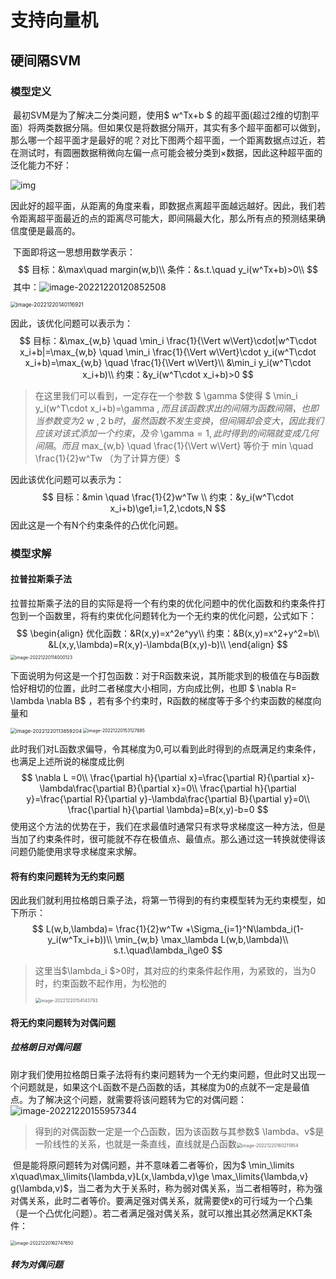 # 支持向量机

## 硬间隔SVM

### 模型定义

​		最初SVM是为了解决二分类问题，使用$ w^Tx+b $ 的超平面(超过2维的切割平面）将两类数据分隔。但如果仅是将数据分隔开，其实有多个超平面都可以做到，那么哪一个超平面才是最好的呢？对比下图两个超平面，一个距离数据点过近，若在测试时，有圆圈数据稍微向左偏一点可能会被分类到×数据，因此这种超平面的泛化能力不好：

![img](https://pic3.zhimg.com/80/v2-2a1ab6f58f57a24a21416cfae428d9e2_720w.webp)

​		因此好的超平面，从距离的角度来看，即数据点离超平面越远越好。因此，我们若令距离超平面最近的点的距离尽可能大，即间隔最大化，那么所有点的预测结果确信度便是最高的。

​		下面即将这一思想用数学表示：
$$
目标：&\max\quad margin(w,b)\\
条件：&s.t.\quad y_i(w^Tx+b)>0\\
$$
​		其中：![image-20221220120852508](C:\Users\goseedou\AppData\Roaming\Typora\typora-user-images\image-20221220120852508.png)

<img src="C:\Users\goseedou\AppData\Roaming\Typora\typora-user-images\image-20221220140116921.png" alt="image-20221220140116921" style="zoom:60%;" />

因此，该优化问题可以表示为：
$$
目标：&\max_{w,b} \quad \min_i \frac{1}{\Vert w\Vert}\cdot|w^T\cdot x_i+b|=\max_{w,b} \quad \min_i \frac{1}{\Vert w\Vert}\cdot y_i(w^T\cdot x_i+b)=\max_{w,b} \quad \frac{1}{\Vert w\Vert}\\
&\min_i y_i(w^T\cdot x_i+b)\\
约束：&y_i(w^T\cdot x_i+b)>0
$$

> 在这里我们可以看到，一定存在一个参数 $ \gamma $使得 $ \min_i y_i(w^T\cdot x_i+b)=\gamma  $,而且该函数求出的间隔为函数间隔，也即当参数变为2$ w $,2$ b$时，虽然函数不发生变换，但间隔却会变大，因此我们应该对该式添加一个约束，及令$ \gamma$=1,此时得到的间隔就变成几何间隔。而且$ max_{w,b} \quad \frac{1}{\Vert w\Vert} 等价于 min \quad \frac{1}{2}w^Tw （为了计算方便）$ 

因此该优化问题可以表示为：
$$
目标：&min \quad \frac{1}{2}w^Tw  \\
约束：&y_i(w^T\cdot x_i+b)\ge1,i=1,2,\cdots,N
$$
因此这是一个有N个约束条件的凸优化问题。

### 模型求解

#### 拉普拉斯乘子法

​		拉普拉斯乘子法的目的实际是将一个有约束的优化问题中的优化函数和约束条件打包到一个函数里，将有约束优化问题转化为一个无约束的优化问题，公式如下：
$$
\begin{align}
优化函数：&R(x,y)=x^2e^yy\\
约束：&B(x,y)=x^2+y^2=b\\
&L(x,y,\lambda)=R(x,y)-\lambda(B(x,y)-b)\\
\end{align}
$$
<img src="C:\Users\goseedou\AppData\Roaming\Typora\typora-user-images\image-20221220114000123.png" alt="image-20221220114000123" style="zoom:50%;" />



​		下面说明为何这是一个打包函数：对于R函数来说，其所能求到的极值在与B函数恰好相切的位置，此时二者梯度大小相同，方向成比例，也即  $ \nabla R= \lambda \nabla B$ ，若有多个约束时，R函数的梯度等于多个约束函数的梯度向量和

<img src="C:\Users\goseedou\AppData\Roaming\Typora\typora-user-images\image-20221220153127685.png" alt="image-20221220153127685" style="zoom:50%;" align=center /><img src="C:\Users\goseedou\AppData\Roaming\Typora\typora-user-images\image-20221220113859204.png" alt="image-20221220113859204" style="zoom: 57%;" align=left />



​		此时我们对L函数求偏导，令其梯度为0,可以看到此时得到的点既满足约束条件，也满足上述所说的梯度成比例
$$
\nabla L =0\\
\frac{\partial h}{\partial x}=\frac{\partial R}{\partial x}-\lambda\frac{\partial B}{\partial x}=0\\
\frac{\partial h}{\partial y}=\frac{\partial R}{\partial y}-\lambda\frac{\partial B}{\partial y}=0\\
\frac{\partial h}{\partial \lambda}=B(x,y)-b=0
$$
​		使用这个方法的优势在于，我们在求最值时通常只有求导求梯度这一种方法，但是当加了约束条件时，很可能就不存在极值点、最值点。那么通过这一转换就使得该问题仍能使用求导求梯度来求解。

#### 将有约束问题转为无约束问题

​		因此我们就利用拉格朗日乘子法，将第一节得到的有约束模型转为无约束模型，如下所示：
$$
L(w,b,\lambda)= \frac{1}{2}w^Tw +\Sigma_{i=1}^N\lambda_i(1-y_i(w^Tx_i+b))\\
\min_{w,b} \max_\lambda L(w,b,\lambda)\\
s.t.\quad\lambda_i\ge0
$$

> 这里当$\lambda_i $>0时，其对应的约束条件起作用，为紧致的，当为0时，约束函数不起作用，为松弛的
>
> <img src="C:\Users\goseedou\AppData\Roaming\Typora\typora-user-images\image-20221220154143793.png" alt="image-20221220154143793" style="zoom:50%;" />

#### 将无约束问题转为对偶问题

##### 拉格朗日对偶问题

​		刚才我们使用拉格朗日乘子法将有约束问题转为一个无约束问题，但此时又出现一个问题就是，如果这个L函数不是凸函数的话，其梯度为0的点就不一定是最值点。为了解决这个问题，就需要将该问题转为它的对偶问题：![image-20221220155957344](C:\Users\goseedou\AppData\Roaming\Typora\typora-user-images\image-20221220155957344.png)

>得到的对偶函数一定是一个凸函数，因为该函数与其参数$ \lambda、v$是一阶线性的关系，也就是一条直线，直线就是凸函数<img src="C:\Users\goseedou\AppData\Roaming\Typora\typora-user-images\image-20221220160211954.png" alt="image-20221220160211954" style="zoom:50%;" />

​		但是能将原问题转为对偶问题，并不意味着二者等价，因为$ \min_\limits x\quad\max_\limits{\lambda,v}L(x,\lambda,v)\ge \max_\limits{\lambda,v} g(\lambda,v)$，当二者为大于关系时，称为弱对偶关系，当二者相等时，称为强对偶关系，此时二者等价。要满足强对偶关系，就需要使x的可行域为一个凸集（是一个凸优化问题）。若二者满足强对偶关系，就可以推出其必然满足KKT条件：

<img src="C:\Users\goseedou\AppData\Roaming\Typora\typora-user-images\image-20221220162747650.png" alt="image-20221220162747650" style="zoom:50%;" align=center />



##### 转为对偶问题

















